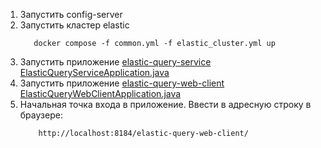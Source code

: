 1) Запустить config-server
2) Запустить кластер elastic 
    ```shell
       docker compose -f common.yml -f elastic_cluster.yml up
    ```  
3) Запустить приложение [elastic-query-service](../elastic-query-service) [ElasticQueryServiceApplication.java](../elastic-query-service/src/main/java/com/microservices/demo/elastic/query/service/ElasticQueryServiceApplication.java)   
4) Запустить приложение [elastic-query-web-client]() [ElasticQueryWebClientApplication.java](src/main/java/com/microservices/demo/elastic/query/web/client/ElasticQueryWebClientApplication.java)
5) Начальная точка входа в приложение. Ввести в адресную строку в браузере:
    ```
        http://localhost:8184/elastic-query-web-client/
    ```